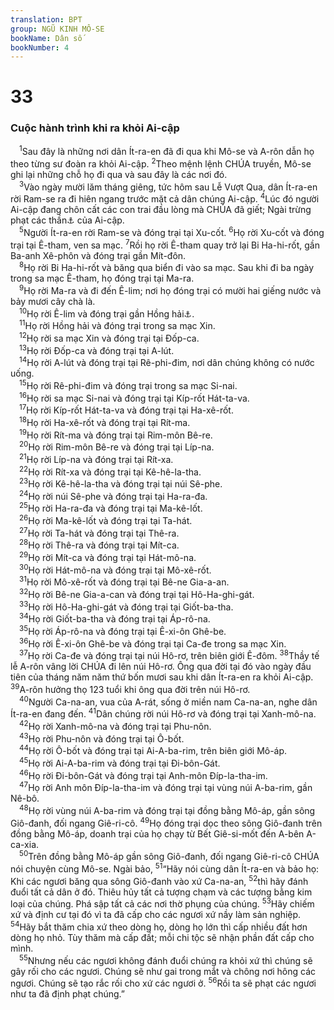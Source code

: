 ```yaml
---
translation: BPT
group: NGŨ KINH MÔ-SE
bookName: Dân số 
bookNumber: 4
---
```


<div class="title"><h1>33</h1><h3>Cuộc hành trình khi ra khỏi Ai-cập</h3></div>
<span class="verse dan_33_1"> <sup>1</sup>Sau đây là những nơi dân Ít-ra-en đã đi qua khi Mô-se và A-rôn dẫn họ theo từng sư đoàn ra khỏi Ai-cập.</span>
<span class="verse dan_33_2"><sup>2</sup>Theo mệnh lệnh CHÚA truyền, Mô-se ghi lại những chỗ họ đi qua và sau đây là các nơi đó.<br/></span>
<span class="verse dan_33_3"> <sup>3</sup>Vào ngày mười lăm tháng giêng, tức hôm sau Lễ Vượt Qua, dân Ít-ra-en rời Ram-se ra đi hiên ngang trước mặt cả dân chúng Ai-cập.</span>
<span class="verse dan_33_4"><sup>4</sup>Lúc đó người Ai-cập đang chôn cất các con trai đầu lòng mà CHÚA đã giết; Ngài trừng phạt các thần<a data-toggle="tooltip" data-placement="bottom" title="Đây có thể là các thần giả của Ai-cập hay là vua và các lãnh tụ của Ai-cập.">⚓</a> của Ai-cập.<br/></span>
<span class="verse dan_33_5"> <sup>5</sup>Người Ít-ra-en rời Ram-se và đóng trại tại Xu-cốt.</span>
<span class="verse dan_33_6"><sup>6</sup>Họ rời Xu-cốt và đóng trại tại Ê-tham, ven sa mạc.</span>
<span class="verse dan_33_7"><sup>7</sup>Rồi họ rời Ê-tham quay trở lại Bi Ha-hi-rốt, gần Ba-anh Xê-phôn và đóng trại gần Mít-đôn.<br/></span>
<span class="verse dan_33_8"> <sup>8</sup>Họ rời Bi Ha-hi-rốt và băng qua biển đi vào sa mạc. Sau khi đi ba ngày trong sa mạc Ê-tham, họ đóng trại tại Ma-ra.<br/></span>
<span class="verse dan_33_9"> <sup>9</sup>Họ rời Ma-ra và đi đến Ê-lim; nơi họ đóng trại có mười hai giếng nước và bảy mươi cây chà là.<br/></span>
<span class="verse dan_33_10"> <sup>10</sup>Họ rời Ê-lim và đóng trại gần Hồng hải<a data-toggle="tooltip" data-placement="bottom" title="Hay “Biển Sậy.” Xem thêm I Vua 9:26.">⚓</a>.<br/></span>
<span class="verse dan_33_11"> <sup>11</sup>Họ rời Hồng hải và đóng trại trong sa mạc Xin.<br/></span>
<span class="verse dan_33_12"> <sup>12</sup>Họ rời sa mạc Xin và đóng trại tại Đốp-ca.<br/></span>
<span class="verse dan_33_13"> <sup>13</sup>Họ rời Đốp-ca và đóng trại tại A-lút.<br/></span>
<span class="verse dan_33_14"> <sup>14</sup>Họ rời A-lút và đóng trại tại Rê-phi-đim, nơi dân chúng không có nước uống.<br/></span>
<span class="verse dan_33_15"> <sup>15</sup>Họ rời Rê-phi-đim và đóng trại trong sa mạc Si-nai.<br/></span>
<span class="verse dan_33_16"> <sup>16</sup>Họ rời sa mạc Si-nai và đóng trại tại Kíp-rốt Hát-ta-va.<br/></span>
<span class="verse dan_33_17"> <sup>17</sup>Họ rời Kíp-rốt Hát-ta-va và đóng trại tại Ha-xê-rốt.<br/></span>
<span class="verse dan_33_18"> <sup>18</sup>Họ rời Ha-xê-rốt và đóng trại tại Rít-ma.<br/></span>
<span class="verse dan_33_19"> <sup>19</sup>Họ rời Rít-ma và đóng trại tại Rim-môn Bê-re.<br/></span>
<span class="verse dan_33_20"> <sup>20</sup>Họ rời Rim-môn Bê-re và đóng trại tại Líp-na.<br/></span>
<span class="verse dan_33_21"> <sup>21</sup>Họ rời Líp-na và đóng trại tại Rít-xa.<br/></span>
<span class="verse dan_33_22"> <sup>22</sup>Họ rời Rít-xa và đóng trại tại Kê-hê-la-tha.<br/></span>
<span class="verse dan_33_23"> <sup>23</sup>Họ rời Kê-hê-la-tha và đóng trại tại núi Sê-phe.<br/></span>
<span class="verse dan_33_24"> <sup>24</sup>Họ rời núi Sê-phe và đóng trại tại Ha-ra-đa.<br/></span>
<span class="verse dan_33_25"> <sup>25</sup>Họ rời Ha-ra-đa và đóng trại tại Ma-kê-lốt.<br/></span>
<span class="verse dan_33_26"> <sup>26</sup>Họ rời Ma-kê-lốt và đóng trại tại Ta-hát.<br/></span>
<span class="verse dan_33_27"> <sup>27</sup>Họ rời Ta-hát và đóng trại tại Thê-ra.<br/></span>
<span class="verse dan_33_28"> <sup>28</sup>Họ rời Thê-ra và đóng trại tại Mít-ca.<br/></span>
<span class="verse dan_33_29"> <sup>29</sup>Họ rời Mít-ca và đóng trại tại Hát-mô-na.<br/></span>
<span class="verse dan_33_30"> <sup>30</sup>Họ rời Hát-mô-na và đóng trại tại Mô-xê-rốt.<br/></span>
<span class="verse dan_33_31"> <sup>31</sup>Họ rời Mô-xê-rốt và đóng trại tại Bê-ne Gia-a-an.<br/></span>
<span class="verse dan_33_32"> <sup>32</sup>Họ rời Bê-ne Gia-a-can và đóng trại tại Hô-Ha-ghi-gát.<br/></span>
<span class="verse dan_33_33"> <sup>33</sup>Họ rời Hô-Ha-ghi-gát và đóng trại tại Giốt-ba-tha.<br/></span>
<span class="verse dan_33_34"> <sup>34</sup>Họ rời Giốt-ba-tha và đóng trại tại Áp-rô-na.<br/></span>
<span class="verse dan_33_35"> <sup>35</sup>Họ rời Áp-rô-na và đóng trại tại Ê-xi-ôn Ghê-be.<br/></span>
<span class="verse dan_33_36"> <sup>36</sup>Họ rời Ê-xi-ôn Ghê-be và đóng trại tại Ca-đe trong sa mạc Xin.<br/></span>
<span class="verse dan_33_37"> <sup>37</sup>Họ rời Ca-đe và đóng trại tại núi Hô-rơ, trên biên giới Ê-đôm.</span>
<span class="verse dan_33_38"><sup>38</sup>Thầy tế lễ A-rôn vâng lời CHÚA đi lên núi Hô-rơ. Ông qua đời tại đó vào ngày đầu tiên của tháng năm năm thứ bốn mươi sau khi dân Ít-ra-en ra khỏi Ai-cập.</span>
<span class="verse dan_33_39"><sup>39</sup>A-rôn hưởng thọ 123 tuổi khi ông qua đời trên núi Hô-rơ.<br/></span>
<span class="verse dan_33_40"> <sup>40</sup>Người Ca-na-an, vua của A-rát, sống ở miền nam Ca-na-an, nghe dân Ít-ra-en đang đến.</span>
<span class="verse dan_33_41"><sup>41</sup>Dân chúng rời núi Hô-rơ và đóng trại tại Xanh-mô-na.<br/></span>
<span class="verse dan_33_42"> <sup>42</sup>Họ rời Xanh-mô-na và đóng trại tại Phu-nôn.<br/></span>
<span class="verse dan_33_43"> <sup>43</sup>Họ rời Phu-nôn và đóng trại tại Ô-bốt.<br/></span>
<span class="verse dan_33_44"> <sup>44</sup>Họ rời Ô-bốt và đóng trại tại Ai-A-ba-rim, trên biên giới Mô-áp.<br/></span>
<span class="verse dan_33_45"> <sup>45</sup>Họ rời Ai-A-ba-rim và đóng trại tại Đi-bôn-Gát.<br/></span>
<span class="verse dan_33_46"> <sup>46</sup>Họ rời Đi-bôn-Gát và đóng trại tại Anh-môn Đíp-la-tha-im.<br/></span>
<span class="verse dan_33_47"> <sup>47</sup>Họ rời Anh môn Đíp-la-tha-im và đóng trại tại vùng núi A-ba-rim, gần Nê-bô.<br/></span>
<span class="verse dan_33_48"> <sup>48</sup>Họ rời vùng núi A-ba-rim và đóng trại tại đồng bằng Mô-áp, gần sông Giô-đanh, đối ngang Giê-ri-cô.</span>
<span class="verse dan_33_49"><sup>49</sup>Họ đóng trại dọc theo sông Giô-đanh trên đồng bằng Mô-áp, doanh trại của họ chạy từ Bết Giê-si-mốt đến A-bên A-ca-xia.<br/></span>
<span class="verse dan_33_50"> <sup>50</sup>Trên đồng bằng Mô-áp gần sông Giô-đanh, đối ngang Giê-ri-cô CHÚA nói chuyện cùng Mô-se. Ngài bảo,</span>
<span class="verse dan_33_51"><sup>51</sup>“Hãy nói cùng dân Ít-ra-en và bảo họ: Khi các ngươi băng qua sông Giô-đanh vào xứ Ca-na-an,</span>
<span class="verse dan_33_52"><sup>52</sup>thì hãy đánh đuổi tất cả dân ở đó. Thiêu hủy tất cả tượng chạm và các tượng bằng kim loại của chúng. Phá sập tất cả các nơi thờ phụng của chúng.</span>
<span class="verse dan_33_53"><sup>53</sup>Hãy chiếm xứ và định cư tại đó vì ta đã cấp cho các ngươi xứ nầy làm sản nghiệp.</span>
<span class="verse dan_33_54"><sup>54</sup>Hãy bắt thăm chia xứ theo dòng họ, dòng họ lớn thì cấp nhiều đất hơn dòng họ nhỏ. Tùy thăm mà cấp đất; mỗi chi tộc sẽ nhận phần đất cấp cho mình.<br/></span>
<span class="verse dan_33_55"> <sup>55</sup>Nhưng nếu các ngươi không đánh đuổi chúng ra khỏi xứ thì chúng sẽ gây rối cho các ngươi. Chúng sẽ như gai trong mắt và chông nơi hông các ngươi. Chúng sẽ tạo rắc rối cho xứ các ngươi ở.</span>
<span class="verse dan_33_56"><sup>56</sup>Rồi ta sẽ phạt các ngươi như ta đã định phạt chúng.”<br/></span>

